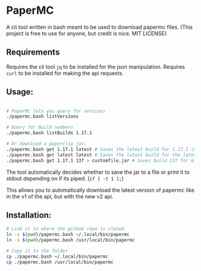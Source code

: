 # PaperMC
A cli tool written in bash meant to be used to download papermc files. (This project is free to use for anyone, but credit is nice. MIT LICENSE)

## Requirements
Requires the cli tool `jq` to be installed for the json manipulation.
Requires `curl` to be installed for making the api requests.

## Usage:
```bash

# PaperMC lets you query for versions
./papermc.bash listVersions

# Query for Build numbers
./papermc.bash listBuilds 1.17.1

# Or download a paperclip jar:
./papermc.bash get 1.17.1 latest # Saves the latest build for 1.17.1 into paperclip.jar
./papermc.bash get latest latest # Saves the latest build for the latest minecraft into paperclip.jar
./papermc.bash get 1.17.1 137 > customfile.jar # Saves build 137 for minecraft 1.17.1 into customfile.jar
```

The tool automatically decides whether to save the jar to a file or print it to stdout depending on if its piped. (`if [ -t 1 ];`)

This allows you to automatically download the latest version of papermc like in the v1 of the api, but with the new v2 api.

## Installation:
```bash
# Link it to where the github repo is cloned
ln -s $(pwd)/papermc.bash ~/.local/bin/papermc
ln -s $(pwd)/papermc.bash /usr/local/bin/papermc

# Copy it to the folder
cp ./papermc.bash ~/.local/bin/papermc
cp ./papermc.bash /usr/local/bin/papermc
```
